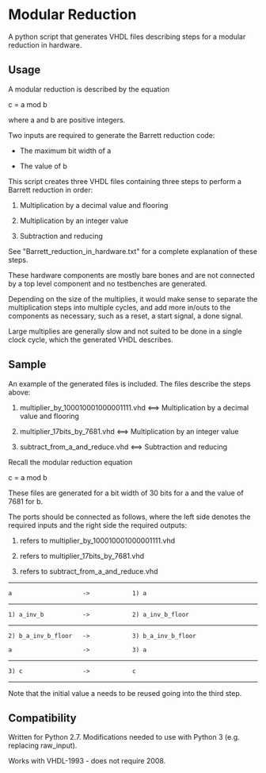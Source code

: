 # Modular Reduction

A python script that generates VHDL files describing steps for a modular reduction in hardware.

## Usage

A modular reduction is described by the equation

c = a mod b

where a and b are positive integers.

Two inputs are required to generate the Barrett reduction code:

- The maximum bit width of a

- The value of b

This script creates three VHDL files containing three steps to perform a Barrett reduction in order:

1) Multiplication by a decimal value and flooring

2) Multiplication by an integer value

3) Subtraction and reducing

See "Barrett_reduction_in_hardware.txt" for a complete explanation of these steps.

These hardware components are mostly bare bones and are not connected by a top level component and no testbenches are generated.

Depending on the size of the multiplies, it would make sense to separate the multiplication steps into multiple cycles,
and add more in/outs to the components as necessary, such as a reset, a start signal, a done signal.

Large multiplies are generally slow and not suited to be done in a single clock cycle, which the generated VHDL describes.

## Sample

An example of the generated files is included. The files describe the steps above:

1) multiplier_by_100010001000001111.vhd <==> Multiplication by a decimal value and flooring

2) multiplier_17bits_by_7681.vhd <==> Multiplication by an integer value

3) subtract_from_a_and_reduce.vhd <==> Subtraction and reducing

Recall the modular reduction equation

c = a mod b

These files are generated for a bit width of 30 bits for a and the value of 7681 for b.

The ports should be connected as follows, where the left side denotes the required inputs and the right side the required outputs:

1) refers to multiplier_by_100010001000001111.vhd

2) refers to multiplier_17bits_by_7681.vhd

3) refers to subtract_from_a_and_reduce.vhd

-----------------------------------------------------

`a                    ->            1) a`

-----------------------------------------------------

`1) a_inv_b           ->            2) a_inv_b_floor`

-----------------------------------------------------

`2) b_a_inv_b_floor   ->            3) b_a_inv_b_floor`

`a                    ->            3) a`

-----------------------------------------------------

`3) c                 ->            c`

-----------------------------------------------------

Note that the initial value a needs to be reused going into the third step.

## Compatibility

Written for Python 2.7. Modifications needed to use with Python 3 (e.g. replacing raw_input).

Works with VHDL-1993 - does not require 2008.
